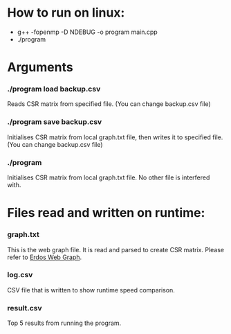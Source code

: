 # How to run on linux:
* g++ -fopenmp -D NDEBUG -o program main.cpp
* ./program

# Arguments
### ./program load backup.csv

Reads CSR matrix from specified file. (You can change backup.csv file)

### ./program save backup.csv

Initialises CSR matrix from local graph.txt file, then writes it to specified file. (You can change backup.csv file)

### ./program

Initialises CSR matrix from local graph.txt file. No other file is interfered with.

# Files read and written on runtime:
### graph.txt

This is the web graph file. It is read and parsed to create CSR matrix. Please refer to [Erdos Web Graph](https://web.archive.org/web/20220310125510/http://web-graph.org/index.php/download).

### log.csv

CSV file that is written to show runtime speed comparison.

### result.csv

Top 5 results from running the program.